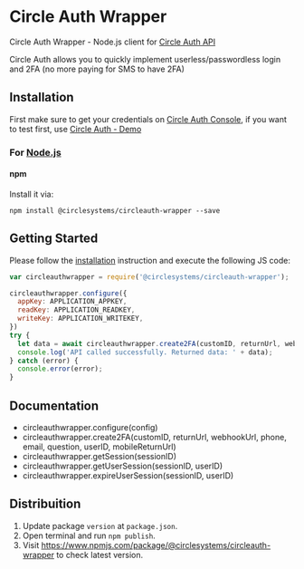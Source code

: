 # Circle Auth Wrapper

Circle Auth Wrapper - Node.js client for [Circle Auth API](https://circleauth.gocircle.ai/docs/)
<br>

Circle Auth allows you to quickly implement userless/passwordless login and 2FA (no more paying for SMS to have 2FA)

## Installation

First make sure to get your credentials on [Circle Auth Console](https://console.gocircle.ai/), if you want to test first, use [Circle Auth - Demo](https://circleauth.gocircle.ai/demo)

### For [Node.js](https://nodejs.org/)

#### npm

Install it via:

```shell
npm install @circlesystems/circleauth-wrapper --save
```

## Getting Started

Please follow the [installation](#installation) instruction and execute the following JS code:

```javascript
var circleauthwrapper = require('@circlesystems/circleauth-wrapper');

circleauthwrapper.configure({
  appKey: APPLICATION_APPKEY,
  readKey: APPLICATION_READKEY,
  writeKey: APPLICATION_WRITEKEY,
})
try {
  let data = await circleauthwrapper.create2FA(customID, returnUrl, webhookUrl, phone, email, question, userID, mobileReturnUrl)
  console.log('API called successfully. Returned data: ' + data);
} catch (error) {
  console.error(error);
}
```

## Documentation

* circleauthwrapper.configure(config)
* circleauthwrapper.create2FA(customID, returnUrl, webhookUrl, phone, email, question, userID, mobileReturnUrl)
* circleauthwrapper.getSession(sessionID)
* circleauthwrapper.getUserSession(sessionID, userID)
* circleauthwrapper.expireUserSession(sessionID, userID)

## Distribuition

1.  Update package `version` at `package.json`.
2.  Open terminal and run `npm publish`.
3.  Visit https://www.npmjs.com/package/@circlesystems/circleauth-wrapper to check latest version.
